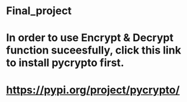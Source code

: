 # Final_project
# In order to use Encrypt & Decrypt function suceesfully, click this link to install pycrypto first.
# https://pypi.org/project/pycrypto/
